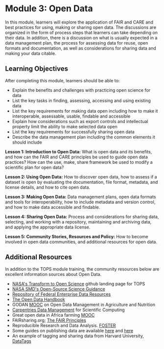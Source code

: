  
# Module 3: Open Data

In this module, learners will explore the application of FAIR and CARE and best practices for using, making or sharing open data. The discussions are organized in the form of process steps that learners can take depending on their data. In addition, there is a discussion on what is usually expected in a data management plan, the process for assessing data for reuse, open formats and documentation, as well as considerations for sharing data and making your data citable.

## Learning Objectives
After completing this module, learners should be able to:
* Explain the benefits and challenges with practicing open science for data
* List the key tasks in finding, assessing, accessing and using existing data
* List the key requirements for making data open including how to make it interoperable, assessable, usable, findable and accessible
* Explain how considerations such as export controls and intellectual property limit the ability to make selected data open
* List the key requirements for successfully sharing open data
* Describe the data management plan including the common elements it should include

**Lesson 1: Introduction to Open Data:** What is open data and its benefits, and how can the FAIR and CARE principles be used to guide open data practices?  How can the use, make, share framework be used to modify a scientific plan for open data?

**Lesson 2: Using Open Data:** How to discover open data, how to assess if a dataset is open by evaluating the documentation, file format, metadata, and license details, and how to cite open data.

**Lesson 3: Making Open Data:** Data management plans, open data formats and tools for interoperability, how to include metadata and version control, and how to make data accessible and findable.

**Lesson 4: Sharing Open Data:** Process and considerations for sharing data, selecting, and working with a repository, maintaining and archiving data, and applying the appropriate data license.

**Lesson 5: Community Stories, Resources and Policy:** How to become involved in open data communities, and additional resources for open data.

## Additional Resources
In addition to the TOPS module training, the community resources below are excellent information sources about Open Data.
* [NASA's Transform to Open Science](https://nasa.github.io/Transform-to-Open-Science-Book/) github landing page for TOPS
* [NASA SMD's Open-Source Science Guidance](https://science.nasa.gov/science-red/s3fs-public/atoms/files/SMD%20Open-Source%20Science%20Guidance%20v1%2020221208.pdf)
* [Repository of Federal Enterprise Data Resources](https://resources.data.gov/)
* [The Open Data Handbook](http://opendatahandbook.org/guide/en/)
* GODAN [MOOC](https://aims.gitbook.io/open-data-mooc/) on Open Data Management in Agriculture and Nutrition
* [Carpentries Data Management](https://carpentries-incubator.github.io/good-enough-practices/02-data_management/index.html) for Scientific Computing
* Great open data in Africa farming [MOOC](https://aims.gitbook.io/farm-data-mooc/)
* FAIRsharing.org; [The FAIR Principles](https://fairsharing.org/FAIRsharing.WWI10U)
* Reproducible Research and Data Analysis. [FOSTER](https://github.com/Open-Science-Training-Handbook/Open-Science-Training-Handbook_EN/blob/master/02OpenScienceBasics/04ReproducibleResearchAndDataAnalysis.md)
* Some guides on publishing data are available [here](https://www.cessda.eu/Training/Training-Resources/Library/Data-Management-Expert-Guide/6.-Archive-Publish/Data-publishing-routes) and [here](https://www.openaire.eu/opendatapilot-repository-guide)
* An example of tagging and sharing data from Harvard University, [DataTags](https://privacytools.seas.harvard.edu/datatags)